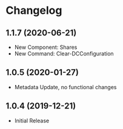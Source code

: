 ﻿# Changelog

## 1.1.7 (2020-06-21)

- New Component: Shares
- New Command: Clear-DCConfiguration

## 1.0.5 (2020-01-27)

- Metadata Update, no functional changes

## 1.0.4 (2019-12-21)

- Initial Release
